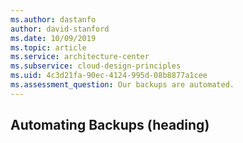 ```yaml
---
ms.author: dastanfo
author: david-stanford
ms.date: 10/09/2019
ms.topic: article
ms.service: architecture-center
ms.subservice: cloud-design-principles
ms.uid: 4c3d21fa-90ec-4124-995d-08b8877a1cee
ms.assessment_question: Our backups are automated. 
---
```

## Automating Backups (heading)

<div class="alert is-info"><p></p></div>

